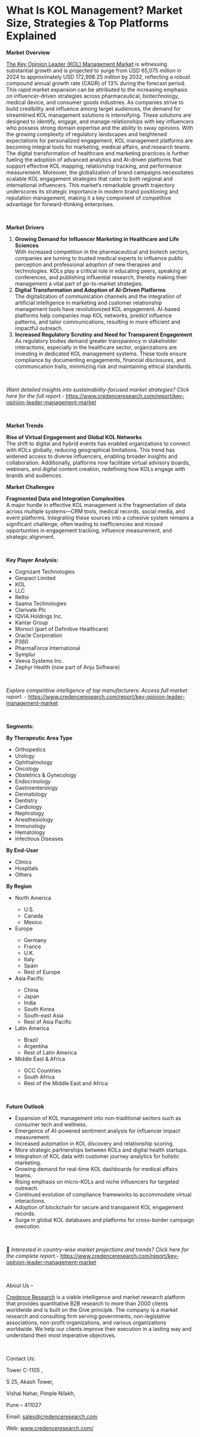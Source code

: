 # What Is KOL Management? Market Size, Strategies & Top Platforms Explained


<p><strong>Market Overview</strong></p>
<p><a href="https://www.credenceresearch.com/report/key-opinion-leader-management-market">The Key Opinion Leader (KOL) Management Market</a> is witnessing substantial growth and is projected to surge from USD 65,075 million in 2024 to approximately USD 172,998.25 million by 2032, reflecting a robust compound annual growth rate (CAGR) of 13% during the forecast period. This rapid market expansion can be attributed to the increasing emphasis on influencer-driven strategies across pharmaceutical, biotechnology, medical device, and consumer goods industries. As companies strive to build credibility and influence among target audiences, the demand for streamlined KOL management solutions is intensifying. These solutions are designed to identify, engage, and manage relationships with key influencers who possess strong domain expertise and the ability to sway opinions. With the growing complexity of regulatory landscapes and heightened expectations for personalized engagement, KOL management platforms are becoming integral tools for marketing, medical affairs, and research teams. The digital transformation of healthcare and marketing practices is further fueling the adoption of advanced analytics and AI-driven platforms that support effective KOL mapping, relationship tracking, and performance measurement. Moreover, the globalization of brand campaigns necessitates scalable KOL engagement strategies that cater to both regional and international influencers. This market&rsquo;s remarkable growth trajectory underscores its strategic importance in modern brand positioning and reputation management, making it a key component of competitive advantage for forward-thinking enterprises.</p>
<p><strong>&nbsp;</strong></p>
<p><strong>Market Drivers</strong></p>
<ol>
<li><strong>Growing Demand for Influencer Marketing in Healthcare and Life Sciences</strong><br data-start="1727" data-end="1730" /> With increased competition in the pharmaceutical and biotech sectors, companies are turning to trusted medical experts to influence public perception and professional adoption of new therapies and technologies. KOLs play a critical role in educating peers, speaking at conferences, and publishing influential research, thereby making their management a vital part of go-to-market strategies.</li>
<li data-start="2129" data-end="2539"><strong data-start="2129" data-end="2191">Digital Transformation and Adoption of AI-Driven Platforms</strong><br data-start="2191" data-end="2194" /> The digitalization of communication channels and the integration of artificial intelligence in marketing and customer relationship management tools have revolutionized KOL engagement. AI-based platforms help companies map KOL networks, predict influence patterns, and tailor communications, resulting in more efficient and impactful outreach.</li>
<li data-start="2544" data-end="2956"><strong data-start="2544" data-end="2613">Increased Regulatory Scrutiny and Need for Transparent Engagement</strong><br data-start="2613" data-end="2616" /> As regulatory bodies demand greater transparency in stakeholder interactions, especially in the healthcare sector, organizations are investing in dedicated KOL management systems. These tools ensure compliance by documenting engagements, financial disclosures, and communication trails, minimizing risk and maintaining ethical standards.</li>
</ol>
<p><strong>&nbsp;</strong></p>
<p><em>Want detailed insights into sustainability-focused market strategies? Click here for the full report.- </em><a href="https://www.credenceresearch.com/report/key-opinion-leader-management-market">https://www.credenceresearch.com/report/key-opinion-leader-management-market</a></p>
<p>&nbsp;</p>
<p><strong>Market Trends</strong></p>
<p><strong>Rise of Virtual Engagement and Global KOL Networks</strong><br /> The shift to digital and hybrid events has enabled organizations to connect with KOLs globally, reducing geographical limitations. This trend has widened access to diverse influencers, enabling broader insights and collaboration. Additionally, platforms now facilitate virtual advisory boards, webinars, and digital content creation, redefining how KOLs engage with brands and audiences.</p>
<p><strong>Market Challenges</strong></p>
<p><strong>Fragmented Data and Integration Complexities</strong><br data-start="3511" data-end="3514" /> A major hurdle in effective KOL management is the fragmentation of data across multiple systems&mdash;CRM tools, medical records, social media, and event platforms. Integrating these sources into a cohesive system remains a significant challenge, often leading to inefficiencies and missed opportunities in engagement tracking, influence measurement, and strategic alignment.</p>
<p><strong>&nbsp;</strong></p>
<p><strong>Key Player Analysis:</strong></p>
<ul>
<li>Cognizant Technologies</li>
<li>Genpact Limited</li>
<li>KOL</li>
<li>LLC</li>
<li>Reltio</li>
<li>Saama Technologies</li>
<li>Clarivate Plc</li>
<li>IQVIA Holdings Inc.</li>
<li>Kantar Group</li>
<li>Monocl (part of Definitive Healthcare)</li>
<li>Oracle Corporation</li>
<li>P360</li>
<li>PharmaForce International</li>
<li>Symplur</li>
<li>Veeva Systems Inc.</li>
<li>Zephyr Health (now part of Anju Software)</li>
</ul>
<p>&nbsp;</p>
<p><em>Explore competitive intelligence of top manufacturers: Access full market report. - </em><a href="https://www.credenceresearch.com/report/key-opinion-leader-management-market">https://www.credenceresearch.com/report/key-opinion-leader-management-market</a></p>
<p>&nbsp;</p>
<p><strong>Segments:</strong></p>
<p><strong>By Therapeutic Area Type</strong></p>
<ul>
<li>Orthopedics</li>
<li>Urology</li>
<li>Ophthalmology</li>
<li>Oncology</li>
<li>Obstetrics &amp; Gynecology</li>
<li>Endocrinology</li>
<li>Gastroenterology</li>
<li>Dermatology</li>
<li>Dentistry</li>
<li>Cardiology</li>
<li>Nephrology</li>
<li>Anesthesiology</li>
<li>Immunology</li>
<li>Hematology</li>
<li>Infectious Diseases</li>
</ul>
<p><strong>By End-User</strong></p>
<ul>
<li>Clinics</li>
<li>Hospitals</li>
<li>Others</li>
</ul>
<p><strong>By Region</strong></p>
<ul>
<li>North America</li>
<ul>
<li>U.S.</li>
<li>Canada</li>
<li>Mexico</li>
</ul>
<li>Europe</li>
<ul>
<li>Germany</li>
<li>France</li>
<li>U.K.</li>
<li>Italy</li>
<li>Spain</li>
<li>Rest of Europe</li>
</ul>
<li>Asia Pacific</li>
<ul>
<li>China</li>
<li>Japan</li>
<li>India</li>
<li>South Korea</li>
<li>South-east Asia</li>
<li>Rest of Asia Pacific</li>
</ul>
<li>Latin America</li>
<ul>
<li>Brazil</li>
<li>Argentina</li>
<li>Rest of Latin America</li>
</ul>
<li>Middle East &amp; Africa</li>
<ul>
<li>GCC Countries</li>
<li>South Africa</li>
<li>Rest of the Middle East and Africa</li>
</ul>
</ul>
<p>&nbsp;</p>
<p><strong>Future Outlook </strong></p>
<ul>
<li>Expansion of KOL management into non-traditional sectors such as consumer tech and wellness.</li>
<li>Emergence of AI-powered sentiment analysis for influencer impact measurement.</li>
<li>Increased automation in KOL discovery and relationship scoring.</li>
<li>More strategic partnerships between KOLs and digital health startups.</li>
<li>Integration of KOL data with customer journey analytics for holistic marketing.</li>
<li>Growing demand for real-time KOL dashboards for medical affairs teams.</li>
<li>Rising emphasis on micro-KOLs and niche influencers for targeted outreach.</li>
<li>Continued evolution of compliance frameworks to accommodate virtual interactions.</li>
<li>Adoption of blockchain for secure and transparent KOL engagement records.</li>
<li>Surge in global KOL databases and platforms for cross-border campaign execution.</li>
</ul>
<p><strong>&nbsp;</strong></p>
<p>📌 <em>Interested in country-wise market projections and trends? Click here for the complete report.- </em><a href="https://www.credenceresearch.com/report/key-opinion-leader-management-market">https://www.credenceresearch.com/report/key-opinion-leader-management-market</a></p>
<p>&nbsp;</p>
<p>About Us &ndash;</p>
<p><a href="https://www.credenceresearch.com/">Credence Research</a> is a viable intelligence and market research platform that provides quantitative B2B research to more than 2000 clients worldwide and is built on the Give principle. The company is a market research and consulting firm serving governments, non-legislative associations, non-profit organizations, and various organizations worldwide. We help our clients improve their execution in a lasting way and understand their most imperative objectives.</p>
<p>&nbsp;</p>
<p>Contact Us:</p>
<p>Tower C-1105 ,</p>
<p>S 25, Akash Tower,</p>
<p>Vishal Nahar, Pimple Nilakh,</p>
<p>Pune &ndash; 411027</p>
<p>Email: <a href="mailto:sales@credenceresearch.com">sales@credenceresearch.com</a></p>
<p>Web: <a href="http://www.credenceresearch.com/">www.credenceresearch.com/</a></p>
